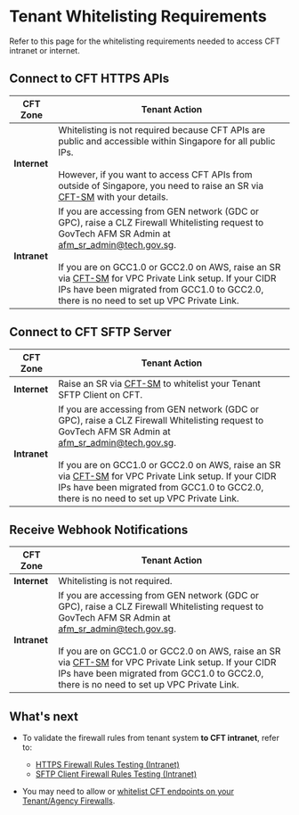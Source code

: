 # Tenant Whitelisting Requirements

Refer to this page for the whitelisting requirements needed to access CFT intranet or internet.

<!-- TO DELETE
- To connect to CFT zones, do the following:
    - [Request CFT **internet** zone whitelisting](#connect-to-cft-internet-zone)
    - [Request CFT **intranet** zone whitelisting](#connect-to-cft-intranet-zone)
- To allow CFT webhooks and CFT SFTP Client to connect to your tenant system:
    - [Whitelist CFT endpoints on your tenant/agency firewalls](https://docs.developer.tech.gov.sg/docs/cft-additional-docs/firewall-clearance)
-->

## Connect to CFT HTTPS APIs

| CFT Zone | Tenant Action |
|---|---|
| **Internet** | Whitelisting is not required because CFT APIs are public and accessible within Singapore for all public IPs.<br><br>However, if you want to access CFT APIs from outside of Singapore, you need to raise an SR via [CFT-SM](https://go.gov.sg/cft-sm) with your details.
| **Intranet** | If you are accessing from GEN network (GDC or GPC), raise a CLZ Firewall Whitelisting request to GovTech AFM SR Admin at afm_sr_admin@tech.gov.sg. <br><br>If you are on GCC1.0 or GCC2.0 on AWS, raise an SR via [CFT-SM](https://go.gov.sg/cft-sm) for VPC Private Link setup. If your CIDR IPs have been migrated from GCC1.0 to GCC2.0, there is no need to set up VPC Private Link.|

<!-- TO DELETE
| Agency's System | CFT Zone | Action required |
|---|---|---|
| Internet, Public SaaS, Commercial Cloud | Internet | Raise an SR via [CFT-SM](https://go.gov.sg/cft-sm) and provide your **Public IP address** for whitelisting. | -->

## Connect to CFT SFTP Server

| CFT Zone | Tenant Action |
|---|---|
| **Internet** | Raise an SR via [CFT-SM](https://go.gov.sg/cft-sm) to whitelist your Tenant SFTP Client on CFT.
| **Intranet** | If you are accessing from GEN network (GDC or GPC), raise a CLZ Firewall Whitelisting request to GovTech AFM SR Admin at afm_sr_admin@tech.gov.sg. <br><br>If you are on GCC1.0 or GCC2.0 on AWS, raise an SR via [CFT-SM](https://go.gov.sg/cft-sm) for VPC Private Link setup. If your CIDR IPs have been migrated from GCC1.0 to GCC2.0, there is no need to set up VPC Private Link.|

## Receive Webhook Notifications

| CFT Zone | Tenant Action |
|---|---|
| **Internet** | Whitelisting is not required.
| **Intranet** | If you are accessing from GEN network (GDC or GPC), raise a CLZ Firewall Whitelisting request to GovTech AFM SR Admin at afm_sr_admin@tech.gov.sg. <br><br>If you are on GCC1.0 or GCC2.0 on AWS, raise an SR via [CFT-SM](https://go.gov.sg/cft-sm) for VPC Private Link setup. If your CIDR IPs have been migrated from GCC1.0 to GCC2.0, there is no need to set up VPC Private Link.|

<!-- TO DELETE?
| Agency's System | CFT Zone | Action required |
|---|---|---|
| GPC, GDC, Agency DC (GEN) | Intranet | Raise a CLZ Firewall Whitelisting request to GovTech AFM SR Admin at afm_sr_admin@tech.gov.sg. |
| GCC1.0, GCC2.0 on Google Cloud/Azure Cloud | Intranet | Raise a CLZ Firewall Whitelisting request to GovTech AFM SR Admin at afm_sr_admin@tech.gov.sg. |
| GCC1.0, GCC2.0 on AWS | Intranet | Raise an SR via [CFT-SM](https://go.gov.sg/cft-sm) for VPC Private Link setup. If your CIDR IPs have been migrated from GCC1.0 to GCC2.0, there is no need to set up VPC Private Link. |

-->


<!-- 

| Internet zone | Intranet zone |
|---|---|
| If you are calling APIs from the internet zone:<br><br>• Raise an SR via [CFT-SM](https://go.gov.sg/cft-sm) and provide your **Public IP** address for whitelisting. <br><br>• Raise an SR via [CFT-SM](https://go.gov.sg/cft-sm) for VPC Private Link setup.<br><br>• Whitelist CFT’s Public IP address if you enabled Webhook Notifications in the admin portal. | If you are calling APIs from the intranet zone: <br><br>• Please raise your CLZ Firewall Whitelisting request to **GovTech AFM SR Admin** at afm_sr_admin@tech.gov.sg for the following cases:<br>&nbsp;&nbsp; - Agency needs to connect CFT Intranet APIs from GEN network. <br>&nbsp;&nbsp; - Agency’s SFTP client needs to connect  CFT Intranet SFTP server from GEN network. <br>&nbsp;&nbsp;- CFT’s SFTP client needs to connect to Agency’s SFTP server in GEN network<br>• If your CIDR IPs have been migrated from GCC1.0 to GCC2.0, no need to setup VPC Private Link. <br><br>**Note:** This is also required if you enabled Webhook Notifications in the admin portal. |

-->

## What's next

- To validate the firewall rules from tenant system **to CFT intranet**, refer to:
    - [HTTPS Firewall Rules Testing (Intranet)](https://docs.developer.tech.gov.sg/docs/cft-additional-docs/https-firewall)
    - [SFTP Client Firewall Rules Testing (Intranet)](https://docs.developer.tech.gov.sg/docs/cft-additional-docs/sftp-firewall)

- You may need to allow or [whitelist CFT endpoints on your Tenant/Agency Firewalls](https://docs.developer.tech.gov.sg/docs/cft-additional-docs/firewall-clearance ).